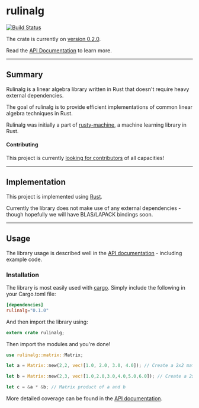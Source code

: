 # rulinalg

[![Build Status](https://travis-ci.org/AtheMathmo/rulinalg.svg?branch=master)](https://travis-ci.org/AtheMathmo/rulinalg)

The crate is currently on [version 0.2.0](https://crates.io/crates/rulinalg).

Read the [API Documentation](https://athemathmo.github.io/rulinalg) to learn more. 

---

## Summary

Rulinalg is a linear algebra library written in Rust that doesn't require heavy external dependencies.

The goal of rulinalg is to provide efficient implementations of common linear algebra techniques
in Rust.

Rulinalg was initially a part of [rusty-machine](https://github.com/AtheMathmo/rusty-machine), a machine
learning library in Rust.

#### Contributing

This project is currently [looking for contributors](CONTRIBUTING.md) of all capacities!

---

## Implementation

This project is implemented using [Rust](https://www.rust-lang.org/).

Currently the library does not make use of any external dependencies - though hopefully
we will have BLAS/LAPACK bindings soon.

---

## Usage

The library usage is described well in the [API documentation](https://AtheMathmo.github.io/rulinalg/) - including example code.

### Installation

The library is most easily used with [cargo](http://doc.crates.io/guide.html). Simply include the following in your Cargo.toml file:

```toml
[dependencies]
rulinalg="0.1.0"
```

And then import the library using:

```rust
extern crate rulinalg;
```

Then import the modules and you're done!

```rust
use rulinalg::matrix::Matrix;

let a = Matrix::new(2,2, vec![1.0, 2.0, 3.0, 4.0]); // Create a 2x2 matrix [[1,2],[3,4]]

let b = Matrix::new(2,3, vec![1.0,2.0,3.0,4.0,5.0,6.0]); // Create a 2x3 matrix [[1.0,2.0,3.0],[4.0,5.0,6.0]]

let c = &a * &b; // Matrix product of a and b
```

More detailed coverage can be found in the [API documentation](https://AtheMathmo.github.io/rulinalg/).
